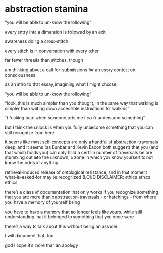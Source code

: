 # abstraction stamina

“you will be able to un-know the following”

every entry into a dimension is followed by an exit

awareness doing a cross-stitch

every stitch is in conversation with every other

far fewer threads than stitches, though

am thinking about a call-for-submissions for an essay contest on consciousness

as an intro to that essay, imagining what I might choose,

“you will be able to un-know the following”

“look, this is much simpler than you thought, in the same way that walking is simpler than writing down accessible instructions for walking”

“I fucking hate when someone tells me I can’t understand something”

but I think the unlock is when you fully unbecome something that you can still recognize from here

it seems like most self-concepts are only a handful of abstraction-traversals deep, and it seems (as Dunbar and Kevin Bacon both suggest) that you (and that which holds you) can only hold a certain number of traversals before stumbling out into the unknown, a zone in which you know yourself to not know the odds of anything

retrieval-induced release of ontological resistance, and in that moment what-is-asked-for may be recognized (LOUD DISCLAIMER: ethics ethics ethics)

there’s a class of documentation that only works if you recognize something that you are more than x abstraction-traversals - or hatchings - from where you have a memory of yourself being

you have to have a memory that no longer feels like yours, while still understanding that it belonged to something that you once were

there’s a way to talk about this without being an asshole

I will document that, too

god I hope it’s more than an apology
